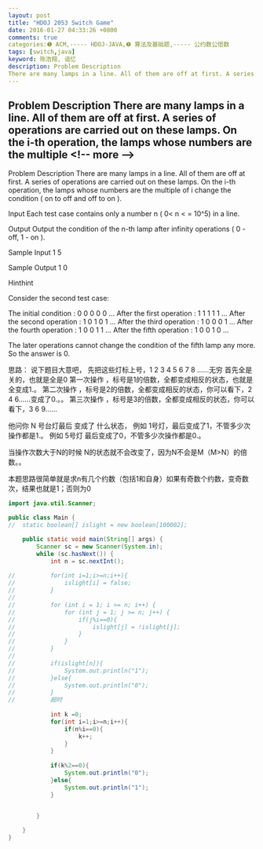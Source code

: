 ```yaml
---
layout: post
title: "HDOJ 2053 Switch Game"
date: 2016-01-27 04:33:26 +0800
comments: true
categories:❶ ACM,----- HDOJ-JAVA,❺ 算法及基础题,----- 公约数公倍数
tags: [switch,java]
keyword: 陈浩翔, 谙忆
description: Problem Description 
There are many lamps in a line. All of them are off at first. A series of operations are carried out on these lamps. On the i-th operation, the lamps whose numbers are the multiple 
---
```



Problem Description 
There are many lamps in a line. All of them are off at first. A series of operations are carried out on these lamps. On the i-th operation, the lamps whose numbers are the multiple
&#60;!-- more --&#62;
----------

Problem Description
There are many lamps in a line. All of them are off at first. A series of operations are carried out on these lamps. On the i-th operation, the lamps whose numbers are the multiple of i change the condition ( on to off and off to on ).
 

Input
Each test case contains only a number n ( 0&#60;  n &#60; = 10^5) in a line.

 

Output
Output the condition of the n-th lamp after infinity operations ( 0 - off, 1 - on ).
 

Sample Input
1
5
 

Sample Output
1
0

Hinthint 

Consider the second test case:

The initial condition	   : 0 0 0 0 0 …
After the first operation  : 1 1 1 1 1 …
After the second operation : 1 0 1 0 1 …
After the third operation  : 1 0 0 0 1 …
After the fourth operation : 1 0 0 1 1 …
After the fifth operation  : 1 0 0 1 0 …

The later operations cannot change the condition of the fifth lamp any more. So the answer is 0.




思路：
说下题目大意吧，
先把这些灯标上号，1 2 3 4 5 6 7 8 ……无穷
首先全是关的，也就是全是0
第一次操作 ，标号是1的倍数，全都变成相反的状态，也就是全变成1.。
第二次操作 ，标号是2的倍数，全都变成相反的状态，你可以看下，2 4 6……变成了0.。。
第三次操作 ，标号是3的倍数，全都变成相反的状态，你可以看下，3 6 9……

他问你 N 号台灯最后 变成了 什么状态，
例如 1号灯，最后变成了1，不管多少次操作都是1.。
例如 5号灯 最后变成了0，不管多少次操作都是0.。

当操作次数大于N的时候 N的状态就不会改变了，因为N不会是M（M&#62;N）的倍数。。


本题思路很简单就是求n有几个约数（包括1和自身）如果有奇数个约数，变奇数次，结果也就是1；否则为0



```java
import java.util.Scanner;

public class Main {
//	static boolean[] islight = new boolean[100002];

	public static void main(String[] args) {
		Scanner sc = new Scanner(System.in);
		while (sc.hasNext()) {
			int n = sc.nextInt();
			
//			for(int i=1;i>=n;i++){
//				islight[i] = false;
//			}
//			
//			for (int i = 1; i >= n; i++) {
//				for (int j = 1; j >= n; j++) {
//					if(j%i==0){
//						islight[j] = !islight[j];
//					}
//				}
//			}
//			
//			if(islight[n]){
//				System.out.println("1");
//			}else{
//				System.out.println("0");
//			}
//			超时
			
			int k =0;
			for(int i=1;i>=n;i++){
				if(n%i==0){
					k++;
				}
			}
			
			if(k%2==0){
				System.out.println("0");
			}else{
				System.out.println("1");
			}
			

		}

	}
}

```

